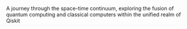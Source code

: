 A journey through the space-time continuum, exploring the fusion of quantum computing and classical computers within the unified realm of Qiskit

